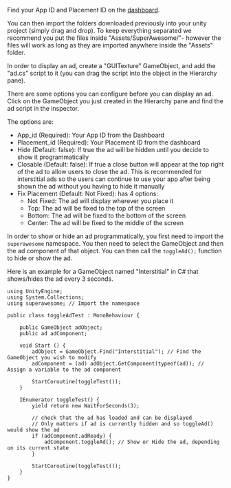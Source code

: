Find your App ID and Placement ID on the [dashboard](http://dashboard.superawesome.tv).

You can then import the folders downloaded previously into your unity project (simply drag and drop). To keep everything separated we recommend you put the files inside "Assets/SuperAwesome/"- however the files will work as long as they are imported anywhere inside the "Assets" folder.

In order to display an ad, create a "GUITexture" GameObject, and add the "ad.cs" script to it (you can drag the script into the object in the Hierarchy pane).

There are some options you can configure before you can display an ad. Click on the GameObject you just created in the Hierarchy pane and find the ad script in the inspector.

The options are:
- App_id (Required): Your App ID from the Dashboard
- Placement_id (Required): Your Placement ID from the dashboard
- Hide (Default: false): If true the ad will be hidden until you decide to show it programmatically
- Closable (Default: false): If true a close button will appear at the top right of the ad to allow users to close the ad. This is recommended for interstitial ads so the users can continue to use your app after being shown the ad without you having to hide it manually
- Fix Placement (Default: Not Fixed): has 4 options:
	- Not Fixed: The ad will display wherever you place it
	- Top: The ad will be fixed to the top of the screen
	- Bottom: The ad will be fixed to the bottom of the screen
	- Center: The ad will be fixed to the middle of the screen

In order to show or hide an ad programmatically, you first need to import the ```superawesome``` namespace. You then need to select the GameObject and then the ad component of that object. You can then call the ```toggleAd();``` function to hide or show the ad.

Here is an example for a GameObject named "Interstitial" in C# that shows/hides the ad every 3 seconds.

```
using UnityEngine;
using System.Collections;
using superawesome; // Import the namespace

public class toggleAdTest : MonoBehaviour {

	public GameObject adObject;
	public ad adComponent;

	void Start () {
		adObject = GameObject.Find("Interstitial"); // Find the GameObject you wish to modify
		adComponent = (ad) adObject.GetComponent(typeof(ad)); // Assign a variable to the ad component

		StartCoroutine(toggleTest());
	}

	IEnumerator toggleTest() {
		yield return new WaitForSeconds(3);

		// check that the ad has loaded and can be displayed
		// Only matters if ad is currently hidden and so toggleAd() would show the ad
		if (adComponent.adReady) { 
			adComponent.toggleAd(); // Show or Hide the ad, depending on its current state
		}

		StartCoroutine(toggleTest());
	}
}
```